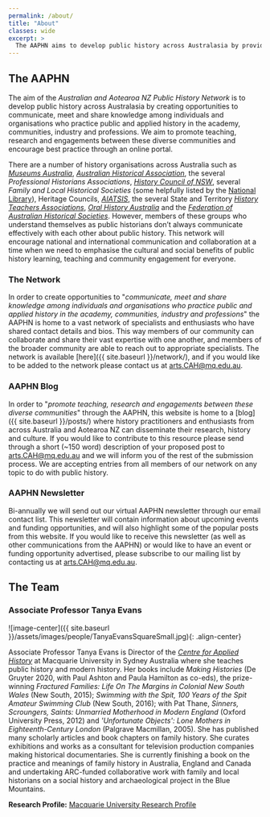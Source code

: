 ```yaml
---
permalink: /about/
title: "About"
classes: wide
excerpt: >
  The AAPHN aims to develop public history across Australasia by providing a means of networking, communication and knowledge sharing for individuals and organisations who practice public and applied history.
---
```

## The AAPHN
The aim of the *Australian and Aotearoa NZ Public History Network* is to develop public history across Australasia by creating opportunities to communicate, meet and share knowledge among individuals and organisations who practice public and applied history in the academy, communities, industry and professions. We aim to promote teaching, research and engagements between these diverse communities and encourage best practice through an online portal.

There are a number of history organisations across Australia such as *[Museums Australia](https://www.amaga.org.au/)*, *[Australian Historical Association](https://www.theaha.org.au/)*, the several *Professional Historians Associations*, *[History Council of NSW](https://historycouncilnsw.org.au/)*, several *Family and Local Historical Societies* (some helpfully listed by the [National Library](https://www.nla.gov.au/research-guides/family-history/family-history-societies)), Heritage Councils, *[AIATSIS](https://aiatsis.gov.au/)*, the several State and Territory *[History Teachers Associations](http://www.historyteacher.org.au/)*, *[Oral History Australia](https://oralhistoryaustralia.org.au/)* and the *[Federation of Australian Historical Societies](https://www.history.org.au/)*. However, members of these groups who understand themselves as public historians don’t always communicate effectively with each other about public history. This network will encourage national and international communication and collaboration at a time when we need to emphasise the cultural and social benefits of public history learning, teaching and community engagement for everyone.

### The Network

In order to create opportunities to "*communicate, meet and share knowledge among individuals and organisations who practice public and applied history in the academy, communities, industry and professions*" the AAPHN is home to a vast network of specialists and enthusiasts who have shared contact details and bios. This way members of our community can collaborate and share their vast expertise with one another, and members of the broader community are able to reach out to appropriate specialists. The network is available [here]({{ site.baseurl }}/network/), and if you would like to be added to the network please contact us at <arts.CAH@mq.edu.au>.

### AAPHN Blog

In order to "*promote teaching, research and engagements between these diverse communities*" through the AAPHN, this website is home to a [blog]({{ site.baseurl }}/posts/) where history practitioners and enthusiasts from across Australia and Aotearoa NZ can disseminate their research, history and culture. If you would like to contribute to this resource please send through a short (~150 word) description of your proposed post to <arts.CAH@mq.edu.au> and we will inform you of the rest of the submission process. We are accepting entries from all members of our network on any topic to do with public history.

### AAPHN Newsletter

Bi-annually we will send out our virtual AAPHN newsletter through our email contact list. This newsletter will contain information about upcoming events and funding opportunities, and will also highlight some of the popular posts from this website. If you would like to receive this newsletter (as well as other communications from the AAPHN) or would like to have an event or funding opportunity advertised, please subscribe to our mailing list by contacting us at <arts.CAH@mq.edu.au>.

## The Team
### Associate Professor Tanya Evans

![image-center]({{ site.baseurl }}/assets/images/people/TanyaEvansSquareSmall.jpg){: .align-center}

Associate Professor Tanya Evans is Director of the *[Centre for Applied History](https://www.mq.edu.au/research/research-centres-groups-and-facilities/resilient-societies/centres/centre-for-applied-history)* at Macquarie University in Sydney Australia where she teaches public history and modern history. Her books include *Making Histories* (De Gruyter 2020, with Paul Ashton and Paula Hamilton as co-eds), the prize-winning *Fractured Families: Life On The Margins in Colonial New South Wales* (New South, 2015); *Swimming with the Spit, 100 Years of the Spit Amateur Swimming Club* (New South, 2016); with Pat Thane, *Sinners, Scroungers, Saints: Unmarried Motherhood in Modern England* (Oxford University Press, 2012) and *'Unfortunate Objects': Lone Mothers in Eighteenth-Century London* (Palgrave Macmillan, 2005). She has published many scholarly articles and book chapters on family history. She curates exhibitions and works as a consultant for television production companies making historical documentaries. She is currently finishing a book on the practice and meanings of family history in Australia, England and Canada and undertaking ARC-funded collaborative work with family and local historians on a social history and archaeological project in the Blue Mountains.

**Research Profile:** [Macquarie University Research Profile](https://researchers.mq.edu.au/en/persons/tanya-evans)
